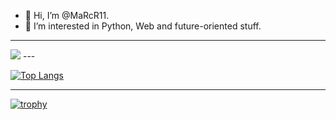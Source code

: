 - 👋 Hi, I’m @MaRcR11.
- 👀 I’m interested in Python, Web and future-oriented stuff.
---
<img align="" src="https://github-readme-stats.vercel.app/api/top-langs/?username=MaRcR11&langs_count=10&layout=compact&theme=transparent&border_radius=0" />
---

[![Top Langs](https://github-readme-stats.vercel.app/api/top-langs/?username=MaRcR11&tranparent&layout=default)](https://github.com/anuraghazra/github-readme-stats)

---
[![trophy](https://github-profile-trophy.vercel.app/?username=MaRcR11&theme=onedark)](https://github.com/ryo-ma/github-profile-trophy)




<!---
MaRcR11/MaRcR11 is a ✨ special ✨ repository because its `README.md` (this file) appears on your GitHub profile.
You can click the Preview link to take a look at your changes.
--->

